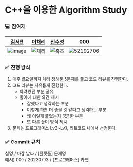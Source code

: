 # C++을 이용한 Algorithm Study
### 💻 참여자
[김서연](https://github.com/flowersayo)|[이채리](https://github.com/official-Cherry)|[신수정](https://github.com/chock-cho)|[000](https://github.com/ekgus9701)|
|:---:|:---:|:---:|:---:|
![image](https://github.com/CPP-Algorithm-Study/CPP-Algorithm-Study/assets/52192706/51d614e3-5465-48fc-a763-bfb1e7e44b03) |![채리](https://github.com/CPP-Algorithm-Study/CPP-Algorithm-Study/assets/52192706/172738c5-59c4-4b8a-9a5f-9db7dc22c522) |![촉초](https://github.com/CPP-Algorithm-Study/CPP-Algorithm-Study/assets/52192706/158565cf-d391-4228-9cd3-4293cd1d261e)|![52192706](https://github.com/CPP-Algorithm-Study/CPP-Algorithm-Study/assets/52192706/dd383f39-f28d-4c20-a38a-da970070d25e)|
### ✅ 진행 방식
1. 매주 월요일까지 미리 정해둔 5문제를 풀고 코드 리뷰를 진행한다.
2. 코드 리뷰는 자유롭게 진행한다.
   - 어려웠던 부분 공유
   - 풀이에 대한 의견 제시
       - 잘했다고 생각하는 부분
       - 이렇게 하면 더 좋을 것 같다고 생각하는 부분
       - 왜 이렇게 풀었는지 궁금한 부분
       - 또 다른 풀이 방식 제시
4. 문제는 프로그래머스 Lv2~Lv3, 리트코드 내에서 선정한다.
### ✅ Commit 규칙
실명 / 마감 날짜 / [플랫폼] 문제명
<br>예시) 000 / 20230703 / [프로그래머스] 카펫
